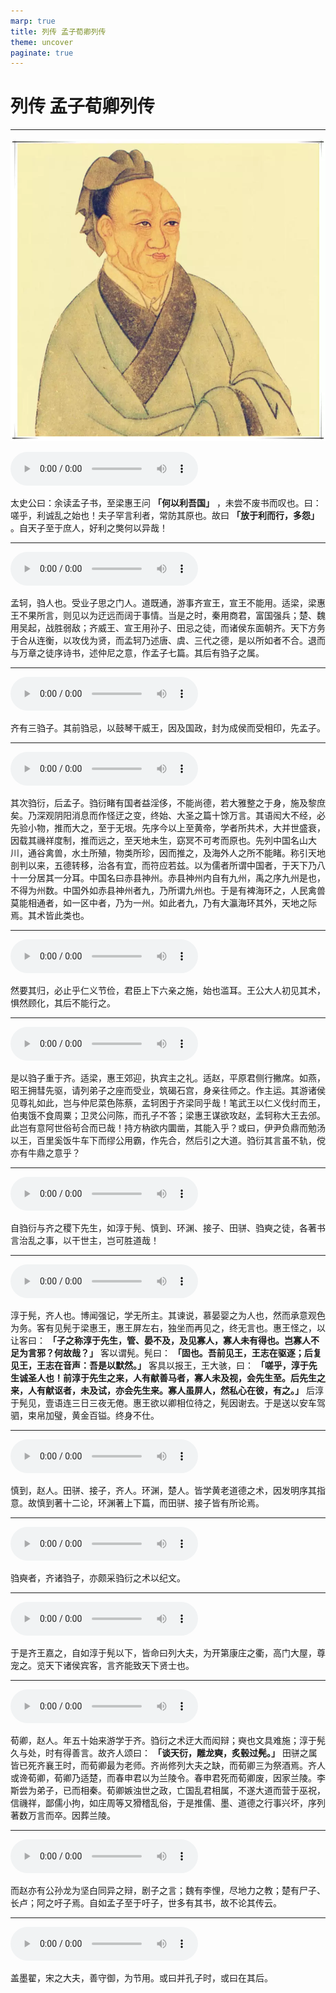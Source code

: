 ```yaml
---
marp: true
title: 列传 孟子荀卿列传
theme: uncover
paginate: true
---
```


# 列传 孟子荀卿列传

---

![bg left](assets/images/simaqian.webp)

![](assets/audios/074/1.mp3)

太史公曰：余读孟子书，至梁惠王问 __「何以利吾国」__ ，未尝不废书而叹也。曰：嗟乎，利诚乱之始也！夫子罕言利者，常防其原也。故曰 __「放于利而行，多怨」__ 。自天子至于庶人，好利之獘何以异哉！

---

![](assets/audios/074/2.mp3)

孟轲，驺人也。受业子思之门人。道既通，游事齐宣王，宣王不能用。适梁，梁惠王不果所言，则见以为迂远而阔于事情。当是之时，秦用商君，富国强兵；楚、魏用吴起，战胜弱敌；齐威王、宣王用孙子、田忌之徒，而诸侯东面朝齐。天下方务于合从连衡，以攻伐为贤，而孟轲乃述唐、虞、三代之德，是以所如者不合。退而与万章之徒序诗书，述仲尼之意，作孟子七篇。其后有驺子之属。

---

![](assets/audios/074/3.mp3)

齐有三驺子。其前驺忌，以鼓琴干威王，因及国政，封为成侯而受相印，先孟子。

---

![](assets/audios/074/4.mp3)

其次驺衍，后孟子。驺衍睹有国者益淫侈，不能尚德，若大雅整之于身，施及黎庶矣。乃深观阴阳消息而作怪迂之变，终始、大圣之篇十馀万言。其语闳大不经，必先验小物，推而大之，至于无垠。先序今以上至黄帝，学者所共术，大并世盛衰，因载其禨祥度制，推而远之，至天地未生，窈冥不可考而原也。先列中国名山大川，通谷禽兽，水土所殖，物类所珍，因而推之，及海外人之所不能睹。称引天地剖判以来，五德转移，治各有宜，而符应若兹。以为儒者所谓中国者，于天下乃八十一分居其一分耳。中国名曰赤县神州。赤县神州内自有九州，禹之序九州是也，不得为州数。中国外如赤县神州者九，乃所谓九州也。于是有裨海环之，人民禽兽莫能相通者，如一区中者，乃为一州。如此者九，乃有大瀛海环其外，天地之际焉。其术皆此类也。

---

![](assets/audios/074/5.mp3)

然要其归，必止乎仁义节俭，君臣上下六亲之施，始也滥耳。王公大人初见其术，惧然顾化，其后不能行之。

---

![](assets/audios/074/6.mp3)

是以驺子重于齐。适梁，惠王郊迎，执宾主之礼。适赵，平原君侧行撇席。如燕，昭王拥彗先驱，请列弟子之座而受业，筑碣石宫，身亲往师之。作主运。其游诸侯见尊礼如此，岂与仲尼菜色陈蔡，孟轲困于齐梁同乎哉！笔武王以仁义伐纣而王，伯夷饿不食周粟；卫灵公问陈，而孔子不答；梁惠王谋欲攻赵，孟轲称大王去邠。此岂有意阿世俗茍合而已哉！持方枘欲内圜凿，其能入乎？或曰，伊尹负鼎而勉汤以王，百里奚饭牛车下而缪公用霸，作先合，然后引之大道。驺衍其言虽不轨，傥亦有牛鼎之意乎？

---

![](assets/audios/074/7.mp3)

自驺衍与齐之稷下先生，如淳于髡、慎到、环渊、接子、田骈、驺奭之徒，各著书言治乱之事，以干世主，岂可胜道哉！

---

![](assets/audios/074/8.mp3)

淳于髡，齐人也。博闻强记，学无所主。其谏说，慕晏婴之为人也，然而承意观色为务。客有见髡于梁惠王，惠王屏左右，独坐而再见之，终无言也。惠王怪之，以让客曰： __「子之称淳于先生，管、晏不及，及见寡人，寡人未有得也。岂寡人不足为言邪？何故哉？」__ 客以谓髡。髡曰： __「固也。吾前见王，王志在驱逐；后复见王，王志在音声：吾是以默然。」__ 客具以报王，王大骇，曰： __「嗟乎，淳于先生诚圣人也！前淳于先生之来，人有献善马者，寡人未及视，会先生至。后先生之来，人有献讴者，未及试，亦会先生来。寡人虽屏人，然私心在彼，有之。」__ 后淳于髡见，壹语连三日三夜无倦。惠王欲以卿相位待之，髡因谢去。于是送以安车驾驷，束帛加璧，黄金百镒。终身不仕。

---

![](assets/audios/074/9.mp3)

慎到，赵人。田骈、接子，齐人。环渊，楚人。皆学黄老道德之术，因发明序其指意。故慎到著十二论，环渊著上下篇，而田骈、接子皆有所论焉。

---

![](assets/audios/074/10.mp3)

驺奭者，齐诸驺子，亦颇采驺衍之术以纪文。

---

![](assets/audios/074/11.mp3)

于是齐王嘉之，自如淳于髡以下，皆命曰列大夫，为开第康庄之衢，高门大屋，尊宠之。览天下诸侯宾客，言齐能致天下贤士也。

---

![](assets/audios/074/12.mp3)

荀卿，赵人。年五十始来游学于齐。驺衍之术迂大而闳辩；奭也文具难施；淳于髡久与处，时有得善言。故齐人颂曰： __「谈天衍，雕龙奭，炙毂过髡。」__ 田骈之属皆已死齐襄王时，而荀卿最为老师。齐尚修列大夫之缺，而荀卿三为祭酒焉。齐人或谗荀卿，荀卿乃适楚，而春申君以为兰陵令。春申君死而荀卿废，因家兰陵。李斯尝为弟子，已而相秦。荀卿嫉浊世之政，亡国乱君相属，不遂大道而营于巫祝，信禨祥，鄙儒小拘，如庄周等又猾稽乱俗，于是推儒、墨、道德之行事兴坏，序列著数万言而卒。因葬兰陵。

---

![](assets/audios/074/13.mp3)

而赵亦有公孙龙为坚白同异之辩，剧子之言；魏有李悝，尽地力之教；楚有尸子、长卢；阿之吁子焉。自如孟子至于吁子，世多有其书，故不论其传云。

---

![](assets/audios/074/14.mp3)

盖墨翟，宋之大夫，善守御，为节用。或曰并孔子时，或曰在其后。